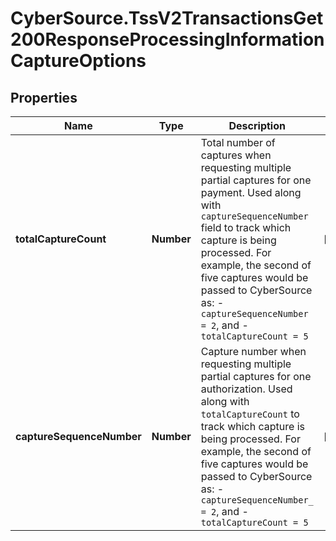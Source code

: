 # CyberSource.TssV2TransactionsGet200ResponseProcessingInformationCaptureOptions

## Properties
Name | Type | Description | Notes
------------ | ------------- | ------------- | -------------
**totalCaptureCount** | **Number** | Total number of captures when requesting multiple partial captures for one payment. Used along with `captureSequenceNumber` field to track which capture is being processed.  For example, the second of five captures would be passed to CyberSource as:   - `captureSequenceNumber = 2`, and   - `totalCaptureCount = 5`  | [optional] 
**captureSequenceNumber** | **Number** | Capture number when requesting multiple partial captures for one authorization. Used along with `totalCaptureCount` to track which capture is being processed.  For example, the second of five captures would be passed to CyberSource as:   - `captureSequenceNumber_ = 2`, and   - `totalCaptureCount = 5`  | [optional] 


